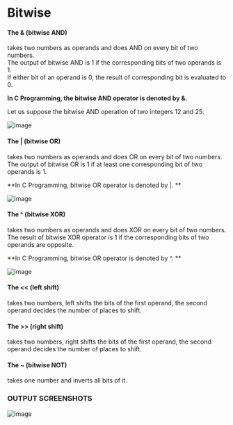 # Bitwise

#### The & (bitwise AND)   
takes two numbers as operands and does AND on every bit of two numbers.  
The output of bitwise AND is 1 if the corresponding bits of two operands is 1.   
If either bit of an operand is 0, the result of corresponding bit is evaluated to 0.  

**In C Programming, the bitwise AND operator is denoted by &.**  

Let us suppose the bitwise AND operation of two integers 12 and 25.  

![image](https://user-images.githubusercontent.com/91966613/234444362-9da8bbc4-d36a-4b7b-ac55-1b95844832f8.png)  

#### The | (bitwise OR)   
takes two numbers as operands and does OR on every bit of two numbers.  
The output of bitwise OR is 1 if at least one corresponding bit of two operands is 1.

**In C Programming, bitwise OR operator is denoted by |.  **  

![image](https://user-images.githubusercontent.com/91966613/234444443-48890630-30c0-477b-9fab-7a44af770399.png)  

#### The ^ (bitwise XOR)   
takes two numbers as operands and does XOR on every bit of two numbers.  
The result of bitwise XOR operator is 1 if the corresponding bits of two operands are opposite. 

**In C Programming, bitwise OR operator is denoted by ^. **  

![image](https://user-images.githubusercontent.com/91966613/234444686-613fde80-3e52-414a-97bd-942ccafc70ed.png)  

#### The << (left shift)  
takes two numbers, left shifts the bits of the first operand, the second operand decides the number of places to shift.  

#### The >> (right shift) 
takes two numbers, right shifts the bits of the first operand, the second operand decides the number of places to shift.

#### The ~ (bitwise NOT)  
takes one number and inverts all bits of it.

### OUTPUT SCREENSHOTS
![image](https://user-images.githubusercontent.com/91966613/234445084-b3dcdda0-1573-46c8-b6dc-bc6acb849390.png)  
